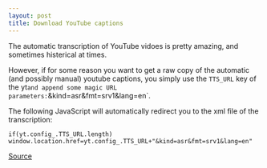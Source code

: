```yaml
---
layout: post
title: Download YouTube captions
---
```


The automatic transcription of YouTube vidoes is pretty amazing, and sometimes histerical at times. 

However, if for some reason you want to get a raw copy of the automatic (and possibly manual) youtube captions, you simply use the `TTS_URL` key of the yt` and append some magic URL parameters: `&kind=asr&fmt=srv1&lang=en`.

The following JavaScript will automatically redirect you to the xml file of the transcription: 

`if(yt.config_.TTS_URL.length) window.location.href=yt.config_.TTS_URL+"&kind=asr&fmt=srv1&lang=en"`

[Source](http://www.labnol.org/internet/transcribe-video-to-text/28914/)
